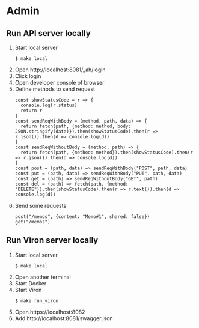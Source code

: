 # Admin

## Run API server locally

1. Start local server
    ```
    $ make local
    ```
1. Open http://localhost:8081/_ah/login
1. Click login
1. Open developer console of browser
1. Define methods to send request
    ```
    const showStatusCode = r => {
      console.log(r.status)
      return r
    }
    const sendReqWithBody = (method, path, data) => {
      return fetch(path, {method: method, body: JSON.stringify(data)}).then(showStatusCode).then(r => r.json()).then(d => console.log(d))
    }
    const sendReqWithoutBody = (method, path) => {
      return fetch(path, {method: method}).then(showStatusCode).then(r => r.json()).then(d => console.log(d))
    }
    const post = (path, data) => sendReqWithBody("POST", path, data)
    const put = (path, data) => sendReqWithBody("PUT", path, data)
    const get = (path) => sendReqWithoutBody("GET", path)
    const del = (path) => fetch(path, {method: "DELETE"}).then(showStatusCode).then(r => r.text()).then(d => console.log(d))
    ```
1. Send some requests
   ```
   post("/memos", {content: "Memo#1", shared: false})
   get("/memos")
   ```


## Run Viron server locally

1. Start local server
    ```
    $ make local
    ```
1. Open another terminal
1. Start Docker
1. Start Viron
    ```
    $ make run_viron
    ```
1. Open https://localhost:8082
1. Add http://localhost:8081/swagger.json
